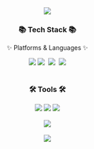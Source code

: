 <div align=center>
	<img src="https://capsule-render.vercel.app/api?type=waving&color=auto&height=200&section=header&text=jungyeon%20Github!&fontSize=90" />	
</div>

<div align=center>
	<h3>📚 Tech Stack 📚</h3>
	<p>✨ Platforms & Languages ✨</p>
</div>
<div align="center">
	<img src="https://img.shields.io/badge/HTML5-E34F26?style=flat&logo=HTML5&logoColor=white" />
  <img src="https://img.shields.io/badge/Javascript-ffb13b?style=flat-square&logo=javascript&logoColor=white"/></a>&nbsp 
  <img src="https://img.shields.io/badge/css-1572B6?style=flat-square&logo=css3&logoColor=white"/></a>&nbsp 
	<img src="https://img.shields.io/badge/jQuery-0769AD?style=flat&logo=jQuery&logoColor=white" />
</div>
<br />
<div align=center>
<h3>🛠 Tools 🛠</h3>
</div>

<div align=center>
	<img src="https://img.shields.io/badge/Visual%20Studio%20Code-007ACC?style=flat&logo=VisualStudioCode&logoColor=white" />
	<img src="https://img.shields.io/badge/NGINX-009639?style=flat&logo=NGINX&logoColor=white" />
	<img src="https://img.shields.io/badge/GitHub-181717?style=flat&logo=GitHub&logoColor=white" />
</div>
<br>
<div align=center>
  <img src="https://github-readme-stats.vercel.app/api?username=jungyeon-rgb&show_icons=true"&count_private=true>
</div>
<br>
<div align=center>
<a href="https://hits.seeyoufarm.com"><img src="https://hits.seeyoufarm.com/api/count/incr/badge.svg?url=https%3A%2F%2Fgithub.com%2Fjungyeon-rgb&count_bg=%23ED6DA3&title_bg=%2386757E&icon=&icon_color=%23E1DEDE&title=hits&edge_flat=false"/></a> 
</div>
